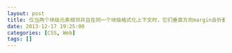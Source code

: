 ```yaml
---
layout: post
title: 仅当两个块级元素相邻并且在同一个块级格式化上下文时，它们垂直方向margin会折叠
date: 2013-12-17 19:25:00
categories: [CSS, Web]
tags: []
---
```

      